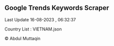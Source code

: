 

## Google Trends Keywords Scraper 
 
Last Update 16-08-2023 , 06:32:37

Country List :
VIETNAM.json



© Abdul Muttaqin 
